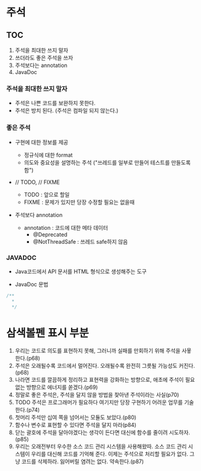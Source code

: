 # 주석

## TOC
1. 주석을 최대한 쓰지 말자
2. 쓰더라도 좋은 주석을 쓰자
3. 주석보다는 annotation
4. JavaDoc

### 주석을 최대한 쓰지 말자
+ 주석은 나쁜 코드를 보완하지 못한다.
+ 주석은 방치 된다. (주석은 컴파일 되지 않는다.)

### 좋은 주석
+ 구현에 대한 정보를 제공
  - 정규식에 대한 format
  - 의도와 중요성을 설명하는 주석 ("쓰레드를 일부로 만들어 테스트를 만들도록 함")

+ // TODO, // FIXME
  - TODO : 앞으로 할일
  - FIXME : 문제가 있지만 당장 수정할 필요는 없을때

+ 주석보다 annotation
  - annotation : 코드에 대한 메타 데이터
    - @Deprecated
    - @NotThreadSafe : 쓰레드 safe하지 않음

### JAVADOC
+ Java코드에서 API 문서를 HTML 형식으로 생성해주는 도구

+ JavaDoc 문법
```java
/**
  *
  */
```

# 삼색볼펜 표시 부분
1. 우리는 코드로 의도를 표현하지 못해, 그러니까 실패를 만회하기 위해 주석을 사욯한다.(p68)
2. 주석은 오래될수록 코드에서 멀어진다. 오래될수록 완전히 그릇될 가능성도 커진다.(p68)
3. 나라면 코드를 깔끔하게 정리하고 표현력을 강화하는 방향으로, 애초에 주석이 필요 없는 방향으로 에너지를 쏟겠다.(p69)
4. 정말로 좋은 주석은, 주석을 달지 않을 방법을 찾아낸 주석이라는 사실(p70)
5. TODO 주석은 프로그래머가 필요하다 여기지만 당장 구현하기 어려운 업무를 기술한다.(p74)
6. 첫머리 주석만 십여 쪽을 넘어서는 모듈도 보았다.(p80)
7. 함수나 변수로 표현할 수 있다면 주석을 달지 마라(p84)
8. 닫는 괄호에 주석을 달아야겠다는 생각이 든다면 대신에 함수를 줄이려 시도하자.(p85)
9. 우리는 오래전부터 우수한 소스 코드 관리 시스템을 사용해왔따. 소스 코드 관리 시스템이 우리를 대신해 코드를 기억해 준다.
이제는 주석으로 처리할 필요가 없다. 그냥 코드를 삭제하라. 잃어버릴 염려는 없다. 약속한다.(p87)
